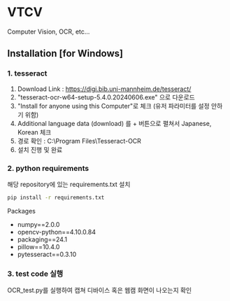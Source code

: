 # VTCV
Computer Vision, OCR, etc...

## Installation [for Windows]

### 1. tesseract

1. Download Link : https://digi.bib.uni-mannheim.de/tesseract/
2. "tesseract-ocr-w64-setup-5.4.0.20240606.exe" 으로 다운로드
3. "Install for anyone using this Computer"로 체크 (유저 파라미터를 설정 안하기 위함)
4. Additional language data (download) 를 + 버튼으로 펼쳐서 Japanese, Korean 체크
5. 경로 확인 : C:\Program Files\Tesseract-OCR
6. 설치 진행 및 완료

### 2. python requirements

해당 repository에 있는 requirements.txt 설치

```bash
pip install -r requirements.txt
```

Packages

- numpy==2.0.0
- opencv-python==4.10.0.84
- packaging==24.1
- pillow==10.4.0
- pytesseract==0.3.10

### 3. test code 실행

OCR_test.py를 실행하여 캡쳐 디바이스 혹은 웹캠 화면이 나오는지 확인